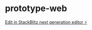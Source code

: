 # prototype-web

[Edit in StackBlitz next generation editor ⚡️](https://stackblitz.com/~/github.com/AzizMoty/prototype-web)